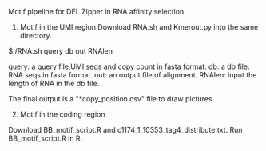 Motif pipeline for DEL Zipper in RNA affinity selection 

1. Motif in the UMI region
  Download RNA.sh and Kmerout.py into the same directory.

$./RNA.sh query db out RNAlen

  query: a query file,UMI seqs and copy count in fasta format.
  db: a db file: RNA seqs in fasta format.
  out: an output file of alignment.
  RNAlen: input the length of RNA in the db file.

  The final output is a "*copy_position.csv" file to draw pictures.

2. Motif in the coding region

  Download BB_motif_script.R and c1174_1_10353_tag4_distribute.txt.
  Run BB_motif_script.R in R.
